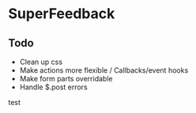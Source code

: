 SuperFeedback
=============

Todo
----
* Clean up css
* Make actions more flexible / Callbacks/event hooks
* Make form parts overridable
* Handle $.post errors

test
